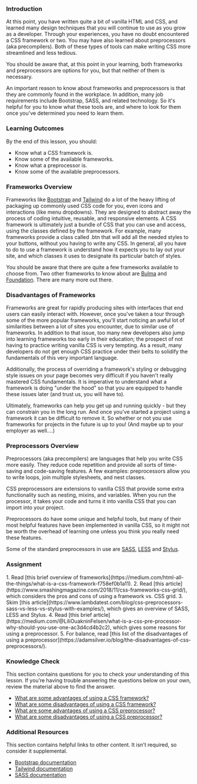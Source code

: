 ### Introduction

At this point, you have written quite a bit of vanilla HTML and CSS, and learned many design techniques that you will continue to use as you grow as a developer. Through your experiences, you have no doubt encountered a CSS framework or two. You may have also learned about preprocessors (aka precompilers). Both of these types of tools can make writing CSS more streamlined and less tedious.

You should be aware that, at this point in your learning, both frameworks and preprocessors are options for you, but that neither of them is necessary.

An important reason to know about frameworks and preprocessors is that they are commonly found in the workplace. In addition, many job requirements include Bootstrap, SASS, and related technology. So it's helpful for you to know what these tools are, and where to look for them once you've determined you need to learn them.

### Learning Outcomes

By the end of this lesson, you should:

- Know what a CSS framework is.
- Know some of the available frameworks.
- Know what a preprocessor is.
- Know some of the available preprocessors.

### Frameworks Overview

Frameworks like [Bootstrap](https://getbootstrap.com/) and [Tailwind](https://tailwindcss.com/) do a lot of the heavy lifting of packaging up commonly used CSS code for you, even icons and interactions (like menu dropdowns). They are designed to abstract away the process of coding intuitive, reusable, and responsive elements. A CSS framework is ultimately just a bundle of CSS that you can use and access, using the classes defined by the framework. For example, many frameworks provide a class called .btn that will add all the needed styles to your buttons, without you having to write any CSS. In general, all you have to do to use a framework is understand how it expects you to lay out your site, and which classes it uses to designate its particular batch of styles.

You should be aware that there are quite a few frameworks available to choose from. Two other frameworks to know about are [Bulma](https://bulma.io/) and [Foundation](https://get.foundation). There are many more out there.

### Disadvantages of Frameworks

Frameworks are great for rapidly producing sites with interfaces that end users can easily interact with. However, once you've taken a tour through some of the more popular frameworks, you'll start noticing an awful lot of similarities between a lot of sites you encounter, due to similar use of frameworks. In addition to that issue, too many new developers also jump into learning frameworks too early in their education; the prospect of not having to practice writing vanilla CSS is very tempting. As a result, many developers do not get enough CSS practice under their belts to solidify the fundamentals of this very important language.

Additionally, the process of overriding a framework's styling or debugging style issues on your page becomes very difficult if you haven't really mastered CSS fundamentals. It is imperative to understand what a framework is doing "under the hood" so that you are equipped to handle these issues later (and trust us, you will have to).

Ultimately, frameworks can help you get up and running quickly - but they can constrain you in the long run. And once you've started a project using a framework it can be difficult to remove it. So whether or not you use frameworks for projects in the future is up to you! (And maybe up to your employer as well....)

### Preprocessors Overview

Preprocessors (aka precompilers) are languages that help you write CSS more easily. They reduce code repetition and provide all sorts of time-saving and code-saving features. A few examples: preprocessors allow you to write loops, join multiple stylesheets, and nest classes.

CSS preprocessors are extensions to vanilla CSS that provide some extra functionality such as nesting, mixins, and variables. When you run the processor, it takes your code and turns it into vanilla CSS that you can import into your project.

Preprocessors do have some unique and helpful tools, but many of their most helpful features have been implemented in vanilla CSS, so it might not be worth the overhead of learning one unless you think you really need these features.

Some of the standard preprocessors in use are [SASS](https://sass-lang.com/), [LESS](https://lesscss.org/) and [Stylus](https://stylus-lang.com/).

### Assignment

<div class="lesson-content__panel" markdown="1">
1. Read [this brief overview of frameworks](https://medium.com/html-all-the-things/what-is-a-css-framework-f758ef0b1a11).
2. Read [this article](https://www.smashingmagazine.com/2018/11/css-frameworks-css-grid/), which considers the pros and cons of using a framework vs. CSS grid.
3. Skim [this article](https://www.lambdatest.com/blog/css-preprocessors-sass-vs-less-vs-stylus-with-examples/), which gives an overview of SASS, LESS and Stylus.
4. Read [this brief article](https://medium.com/@LiliOuakninFelsen/what-is-a-css-pre-processor-why-should-you-use-one-ac3d4cd4b2c2), which gives some reasons for using a preprocessor.
5. For balance, read [this list of the disadvantages of using a preprocessor](https://adamsilver.io/blog/the-disadvantages-of-css-preprocessors/).
</div>

### Knowledge Check

This section contains questions for you to check your understanding of this lesson. If you’re having trouble answering the questions below on your own, review the material above to find the answer.

* [What are some advantages of using a CSS framework?](https://www.smashingmagazine.com/2018/11/css-frameworks-css-grid/)
* [What are some disadvantages of using a CSS framework?](https://www.smashingmagazine.com/2018/11/css-frameworks-css-grid/)
* [What are some advantages of using a CSS preprocessor?](https://medium.com/@LiliOuakninFelsen/what-is-a-css-pre-processor-why-should-you-use-one-ac3d4cd4b2c2)
* [What are some disadvantages of using a CSS preprocessor?](https://adamsilver.io/blog/the-disadvantages-of-css-preprocessors/)

### Additional Resources
This section contains helpful links to other content. It isn’t required, so consider it supplemental.

* [Bootstrap documentation](https://getbootstrap.com/docs/5.2/getting-started/introduction/)
* [Tailwind documentation](https://tailwindcss.com/docs)
* [SASS documentation](https://sass-lang.com/documentation)
